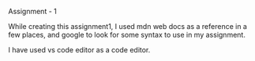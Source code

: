 Assignment - 1

While creating this assignment1, I used mdn web docs as a reference in a few places, and google to look for some syntax to use in my assignment.

I have used vs code editor as a code editor.
